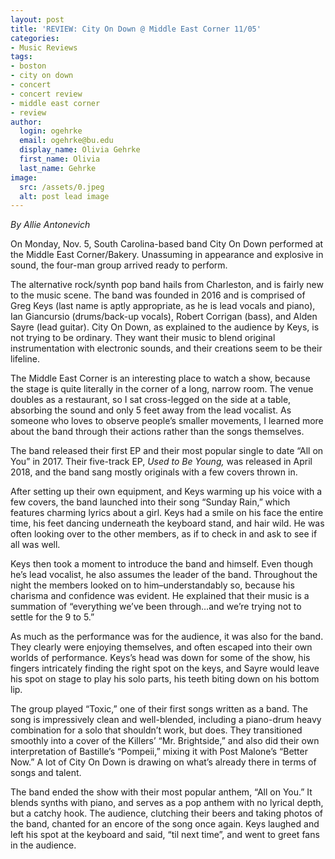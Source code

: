 ```yaml
---
layout: post
title: 'REVIEW: City On Down @ Middle East Corner 11/05'
categories:
- Music Reviews
tags:
- boston
- city on down
- concert
- concert review
- middle east corner
- review
author:
  login: ogehrke
  email: ogehrke@bu.edu
  display_name: Olivia Gehrke
  first_name: Olivia
  last_name: Gehrke
image:
  src: /assets/0.jpeg
  alt: post lead image
---
```


_By Allie Antonevich_

On Monday, Nov. 5, South Carolina-based band City On Down performed at the Middle East Corner/Bakery. Unassuming in appearance and explosive in sound, the four-man group arrived ready to perform.

The alternative rock/synth pop band hails from Charleston, and is fairly new to the music scene. The band was founded in 2016 and is comprised of Greg Keys (last name is aptly appropriate, as he is lead vocals and piano), Ian Giancursio (drums/back-up vocals), Robert Corrigan (bass), and Alden Sayre (lead guitar). City On Down, as explained to the audience by Keys, is not trying to be ordinary. They want their music to blend original instrumentation with electronic sounds, and their creations seem to be their lifeline.

The Middle East Corner is an interesting place to watch a show, because the stage is quite literally in the corner of a long, narrow room. The venue doubles as a restaurant, so I sat cross-legged on the side at a table, absorbing the sound and only 5 feet away from the lead vocalist. As someone who loves to observe people’s smaller movements, I learned more about the band through their actions rather than the songs themselves.

The band released their first EP and their most popular single to date “All on You” in 2017. Their five-track EP, _Used to Be Young,_ was released in April 2018, and the band sang mostly originals with a few covers thrown in.

After setting up their own equipment, and Keys warming up his voice with a few covers, the band launched into their song “Sunday Rain,” which features charming lyrics about a girl. Keys had a smile on his face the entire time, his feet dancing underneath the keyboard stand, and hair wild. He was often looking over to the other members, as if to check in and ask to see if all was well.

Keys then took a moment to introduce the band and himself. Even though he’s lead vocalist, he also assumes the leader of the band. Throughout the night the members looked on to him–understandably so, because his charisma and confidence was evident. He explained that their music is a summation of “everything we’ve been through…and we’re trying not to settle for the 9 to 5.”

As much as the performance was for the audience, it was also for the band. They clearly were enjoying themselves, and often escaped into their own worlds of performance. Keys’s head was down for some of the show, his fingers intricately finding the right spot on the keys, and Sayre would leave his spot on stage to play his solo parts, his teeth biting down on his bottom lip.

The group played “Toxic,” one of their first songs written as a band. The song is impressively clean and well-blended, including a piano-drum heavy combination for a solo that shouldn’t work, but does. They transitioned smoothly into a cover of the Killers’ “Mr. Brightside,” and also did their own interpretation of Bastille’s “Pompeii,” mixing it with Post Malone’s “Better Now.” A lot of City On Down is drawing on what’s already there in terms of songs and talent.

The band ended the show with their most popular anthem, “All on You.” It blends synths with piano, and serves as a pop anthem with no lyrical depth, but a catchy hook. The audience, clutching their beers and taking photos of the band, chanted for an encore of the song once again. Keys laughed and left his spot at the keyboard and said, “til next time”, and went to greet fans in the audience.